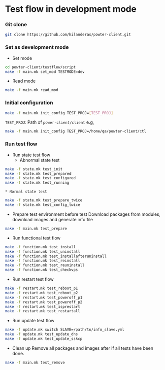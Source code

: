 # Test flow in development mode

###  Git clone
```bash
git clone https://github.com/hilanderas/powter-client.git
```

### Set as development mode
* Set mode
```bash
cd powter-client/testflow/script
make -f main.mk set_mod TESTMODE=dev
```

* Read mode
```bash
make -f main.mk read_mod
```


### Initial configuration
```bash
make -f main.mk init_config TEST_PROJ=[TEST_PROJ]
```
`TEST_PROJ`: Path of `power-client/client`
e.g,
```bash
make -f main.mk init_config TEST_PROJ=/home/qa/powter-client/ctl
```

### Run test flow
* Run state test flow
	* Abnormal state test
```bash
make -f state.mk test_init
make -f state.mk test_prepared
make -f state.mk test_configured
make -f state.mk test_running
```
	* Normal state test
```bash
make -f state.mk test_prepare_twice
make -f state.mk test_config_twice
```

* Prepare test environment before test
Download packages from modules, download images and generate info file
```bash
make -f main.mk test_prepare
```

* Run functional test flow
```bash
make -f function.mk test_install
make -f function.mk test_uninstall
make -f function.mk test_installafteruninstall
make -f function.mk test_reinstall
make -f function.mk test_reuninstall
make -f function.mk test_checkvps
```

* Run restart test flow
```bash
make -f restart.mk test_reboot_p1
make -f restart.mk test_reboot_p2
make -f restart.mk test_poweroff_p1
make -f restart.mk test_poweroff_p2
make -f restart.mk test_isprestart
make -f restart.mk test_restartall
```

* Run update test flow
```bash
make -f update.mk switch SLAVE=/path/to/info_slave.yml
make -f update.mk test_update_dns
make -f update.mk test_update_sskcp
```
* Clean up
Remove all packages and images after if all tests have been done.
```bash
make -f main.mk test_remove
```
